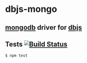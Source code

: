 # dbjs-mongo
##  [mongodb](https://www.mongodb.org/) driver for [dbjs](https://github.com/medikoo/dbjs#dbjs)

## Tests [![Build Status](https://travis-ci.org/medikoo/dbjs-mongo.svg)](https://travis-ci.org/medikoo/dbjs-mongo)

	$ npm test
